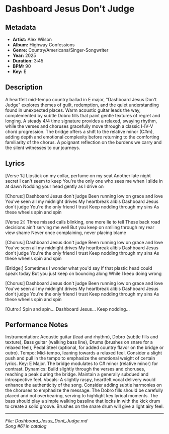 # Dashboard Jesus Don't Judge

## Metadata
- **Artist:** Alex Wilson
- **Album:** Highway Confessions
- **Genre:** Country/Americana/Singer-Songwriter
- **Year:** 2025
- **Duration:** 3:45
- **BPM:** 90
- **Key:** E

## Description
A heartfelt mid-tempo country ballad in E major, "Dashboard Jesus Don't Judge" explores themes of guilt, redemption, and the quiet understanding found in unexpected places. Warm acoustic guitar leads the way, complemented by subtle Dobro fills that paint gentle textures of regret and longing. A steady 4/4 time signature provides a relaxed, swaying rhythm, while the verses and choruses gracefully move through a classic I-IV-V chord progression. The bridge offers a shift to the relative minor (C#m), adding depth and emotional complexity before returning to the comforting familiarity of the chorus. A poignant reflection on the burdens we carry and the silent witnesses to our journeys.

## Lyrics

[Verse 1:]
  Lipstick on my collar, perfume on my seat
  Another late night secret I can't seem to keep
  You're the only one who sees me when I slide in at dawn
  Nodding your head gently as I drive on

[Chorus:]
  Dashboard Jesus don't judge
  Been running low on grace and love
  You've seen all my midnight drives
  My heartbreak alibis
  Dashboard Jesus don't judge
  You're the only friend I trust
  Keep nodding through my sins
  As these wheels spin and spin

[Verse 2:]
  Three missed calls blinking, one more lie to tell
  These back road decisions ain't serving me well
  But you keep on smiling through my rear view shame
  Never once complaining, never placing blame

[Chorus:]
  Dashboard Jesus don't judge
  Been running low on grace and love
  You've seen all my midnight drives
  My heartbreak alibis
  Dashboard Jesus don't judge
  You're the only friend I trust
  Keep nodding through my sins
  As these wheels spin and spin

[Bridge:]
  Sometimes I wonder what you'd say
  If that plastic head could speak today
  But you just keep on bouncing along
  While I keep doing wrong

[Chorus:]
  Dashboard Jesus don't judge
  Been running low on grace and love
  You've seen all my midnight drives
  My heartbreak alibis
  Dashboard Jesus don't judge
  You're the only friend I trust
  Keep nodding through my sins
  As these wheels spin and spin

[Outro:]
  Spin and spin...
  Dashboard Jesus...
  Keep nodding...

## Performance Notes

Instrumentation: Acoustic guitar (lead and rhythm), Dobro (subtle fills and texture), Bass guitar (walking bass line), Drums (brushes on snare for a relaxed feel), Pedal Steel (optional, for added country flavor on the bridge or outro).
Tempo: Mid-tempo, leaning towards a relaxed feel. Consider a slight push and pull in the tempo to emphasize the emotional weight of certain lyrics.
Key: E Major. The bridge modulates to C# minor (relative minor) for contrast.
Dynamics: Build slightly through the verses and choruses, reaching a peak during the bridge. Maintain a generally subdued and introspective feel.
Vocals: A slightly raspy, heartfelt vocal delivery would enhance the authenticity of the song. Consider adding subtle harmonies on the choruses to emphasize the message.
The Dobro fills should be carefully placed and not overbearing, serving to highlight key lyrical moments.
The bass should play a simple walking bassline that locks in with the kick drum to create a solid groove.
Brushes on the snare drum will give a light airy feel.

---
*File: Dashboard_Jesus_Dont_Judge.md*  
*Song #61 in catalog*
